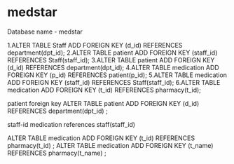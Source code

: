 # medstar
Database name - medstar


1.ALTER TABLE Staff ADD FOREIGN KEY (d_id) REFERENCES department(dpt_id);
2.ALTER TABLE patient ADD FOREIGN KEY (staff_id) REFERENCES Staff(staff_id);
3.ALTER TABLE patient ADD FOREIGN KEY (d_id) REFERENCES department(dpt_id);
4.ALTER TABLE medication ADD FOREIGN KEY (p_id) REFERENCES patient(p_id);
5.ALTER TABLE medication ADD FOREIGN KEY (staff_id) REFERENCES Staff(staff_id); 
6.ALTER TABLE medication ADD FOREIGN KEY (t_id) REFERENCES pharmacy(t_id); 






patient foreign key
ALTER TABLE patient ADD FOREIGN KEY (d_id) REFERENCES department(dpt_id) ;

staff-id medication references staff(staff_id)


ALTER TABLE medication ADD FOREIGN KEY (t_id) REFERENCES pharmacy(t_id) ;
ALTER TABLE medication ADD FOREIGN KEY (t_name) REFERENCES pharmacy(t_name) ;

